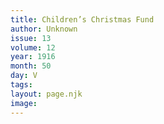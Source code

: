 ```yaml
---
title: Children’s Christmas Fund
author: Unknown
issue: 13
volume: 12
year: 1916
month: 50
day: V
tags:
layout: page.njk
image:
---
```



